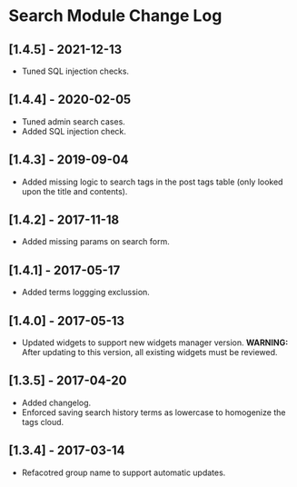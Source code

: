 
# Search Module Change Log

## [1.4.5] - 2021-12-13

- Tuned SQL injection checks.

## [1.4.4] - 2020-02-05

- Tuned admin search cases.
- Added SQL injection check.

## [1.4.3] - 2019-09-04

- Added missing logic to search tags in the post tags table (only looked upon the title and contents).

## [1.4.2] - 2017-11-18

- Added missing params on search form.

## [1.4.1] - 2017-05-17

- Added terms loggging exclussion.

## [1.4.0] - 2017-05-13

- Updated widgets to support new widgets manager version.
  **WARNING:** After updating to this version, all existing widgets must be reviewed.

## [1.3.5] - 2017-04-20

- Added changelog.
- Enforced saving search history terms as lowercase to homogenize the tags cloud.

## [1.3.4] - 2017-03-14

- Refacotred group name to support automatic updates.
